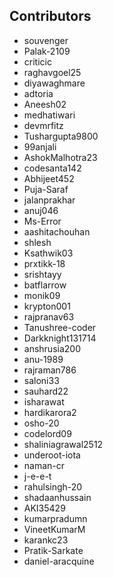 ## Contributors
- souvenger
- Palak-2109
- criticic
- raghavgoel25
- diyawaghmare
- adtoria
- Aneesh02
- medhatiwari
- devmrfitz
- Tushargupta9800
- 99anjali
- AshokMalhotra23
- codesanta142
- Abhijeet452
- Puja-Saraf
- jalanprakhar
- anuj046
- Ms-Error
- aashitachouhan
- shlesh
- Ksathwik03
- prxtikk-18
- srishtayy
- batflarrow
- monik09
- krypton001
- rajpranav63
- Tanushree-coder
- Darkknight131714
- anshrusia200
- anu-1989
- rajraman786
- saloni33
- sauhard22
- isharawat
- hardikarora2
- osho-20
- codelord09
- shaliniagrawal2512
- underoot-iota
- naman-cr
- j-e-e-t
- rahulsingh-20
- shadaanhussain
- AKI35429
- kumarpradumn
- VineetKumarM
- karankc23
- Pratik-Sarkate
- daniel-aracquine